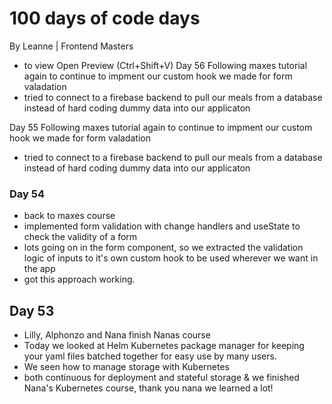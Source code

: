 # 100 days of code days
By Leanne | Frontend Masters

- to view  Open Preview (Ctrl+Shift+V) 
Day 56
Following maxes tutorial again to continue to impment our custom hook we made for form valadation
- tried to connect to a firebase backend to pull our meals from a database instead of hard coding dummy data into our applicaton

Day 55
Following maxes tutorial again to continue to impment our custom hook we made for form valadation
- tried to connect to a firebase backend to pull our meals from a database instead of hard coding dummy data into our applicaton

 ### Day 54
- back to maxes course
- implemented form validation with change handlers and useState to check the validity of a form
- lots going on in the form component, so we extracted the validation logic of inputs to it's own custom hook to be used wherever we want in the app
- got this approach working.

## Day 53
- Lilly, Alphonzo and Nana finish Nanas course
- Today we looked at Helm Kubernetes package manager for keeping your yaml files batched together for easy use by many users.
- We seen how to manage storage with Kubernetes
- both continuous for deployment and stateful storage
 & we finished Nana's Kubernetes course, thank you nana we learned a lot!



